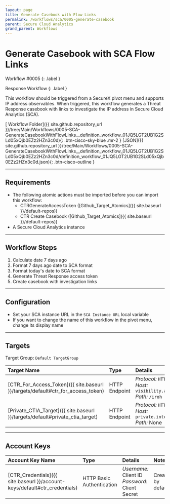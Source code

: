 ```yaml
---
layout: page
title: Generate Casebook with Flow Links
permalink: /workflows/sca/0005-generate-casebook
parent: Secure Cloud Analytics
grand_parent: Workflows
---
```


# Generate Casebook with SCA Flow Links
<div markdown="1">
Workflow #0005
{: .label }

Response Workflow
{: .label }
</div>

This workflow should be triggered from a SecureX pivot menu and supports IP address observables. When triggered, this workflow generates a Threat Response casebook with links to investigate the IP address in Secure Cloud Analytics (SCA).

[<i class="fab fa-github mr-1"></i> Workflow Folder]({{ site.github.repository_url }}/tree/Main/Workflows/0005-SCA-GenerateCasebookWithFlowLinks__definition_workflow_01JQ5LGT2UB1G2SLd05xQjb0EZz2HZn3c0d){: .btn-cisco-sky-blue .mr-2 } [JSON]({{ site.github.repository_url }}/tree/Main/Workflows/0005-SCA-GenerateCasebookWithFlowLinks__definition_workflow_01JQ5LGT2UB1G2SLd05xQjb0EZz2HZn3c0d/definition_workflow_01JQ5LGT2UB1G2SLd05xQjb0EZz2HZn3c0d.json){: .btn-cisco-outline }

---

## Requirements
* The following atomic actions must be imported before you can import this workflow:
	* CTRGenerateAccessToken ([Github_Target_Atomics]({{ site.baseurl }}/default-repos))
	* CTR Create Casebook ([Github_Target_Atomics]({{ site.baseurl }}/default-repos))
* A Secure Cloud Analytics instance

---

## Workflow Steps
1. Calculate date 7 days ago
1. Format 7 days ago date to SCA format
1. Format today's date to SCA format
1. Generate Threat Response access token
1. Create casebook with investigation links

---

## Configuration
* Set your SCA instance URL in the `SCA Instance URL` local variable
* If you want to change the name of this workflow in the pivot menu, change its display name

---

## Targets
Target Group: `Default TargetGroup`

| Target Name | Type | Details | Account Keys | Notes |
|:------------|:-----|:--------|:-------------|:------|
| [CTR_For_Access_Token]({{ site.baseurl }}/targets/default#ctr_for_access_token) | HTTP Endpoint | _Protocol:_ `HTTPS`<br />_Host:_ `visibility.amp.cisco.com`<br />_Path:_ `/iroh` | CTR_Credentials | Created by default |
| [Private_CTIA_Target]({{ site.baseurl }}/targets/default#private_ctia_target) | HTTP Endpoint | _Protocol:_ `HTTPS`<br />_Host:_ `private.intel.amp.cisco.com`<br />_Path:_ None | None | Created by default |

---

## Account Keys

| Account Key Name | Type | Details | Notes |
|:-----------------|:-----|:--------|:------|
| [CTR_Credentials]({{ site.baseurl }}/account-keys/default#ctr_credentials) | HTTP Basic Authentication | _Username:_ Client ID<br />_Password:_ Client Secret | Created by default |
